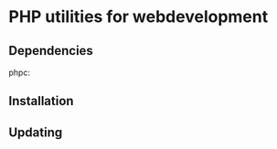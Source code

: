 PHP utilities for webdevelopment
===========================

Dependencies
--------
phpc: 


Installation
--------


Updating
--------
